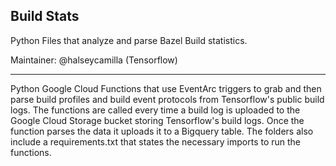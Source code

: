 ## Build Stats

Python Files that analyze and parse Bazel Build statistics.

Maintainer: @halseycamilla (Tensorflow)

* * *

Python Google Cloud Functions that use EventArc triggers to grab and then parse build profiles and build event protocols from Tensorflow's public build logs. The functions are called every time a build log is uploaded to the Google Cloud Storage bucket storing Tensorflow's build logs. Once the function parses the data it uploads it to a Bigquery table. The folders also include a requirements.txt that states the necessary imports to run the functions.
